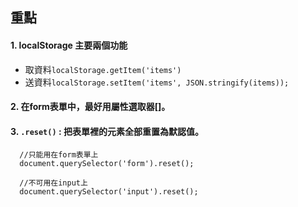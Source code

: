 ## 重點
#### 1. localStorage 主要兩個功能
+ 取資料`localStorage.getItem('items')`
+ 送資料`localStorage.setItem('items', JSON.stringify(items));`
#### 2. 在form表單中，最好用屬性選取器[]。
#### 3. `.reset()` : 把表單裡的元素全部重置為默認值。
```
  //只能用在form表單上
  document.querySelector('form').reset();

  //不可用在input上
  document.querySelector('input').reset();
```